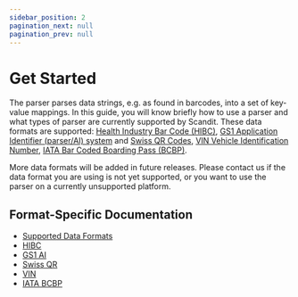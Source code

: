 ```yaml
---
sidebar_position: 2
pagination_next: null
pagination_prev: null
---
```


# Get Started

The parser parses data strings, e.g. as found in barcodes, into a set of key-value mappings. In this guide, you will know briefly how to use a parser and what types of parser are currently supported by Scandit. These data formats are supported: [Health Industry Bar Code (HIBC)](https://docs.scandit.com/data-capture-sdk/xamarin.ios/parser/hibc.html), [GS1 Application Identifier (parser/AI) system](https://docs.scandit.com/data-capture-sdk/xamarin.ios/parser/gs1ai.html) and [Swiss QR Codes](https://docs.scandit.com/data-capture-sdk/xamarin.ios/parser/swissqr.html), [VIN Vehicle Identification Number](https://docs.scandit.com/data-capture-sdk/xamarin.ios/parser/vin.html), [IATA Bar Coded Boarding Pass (BCBP)](https://docs.scandit.com/data-capture-sdk/xamarin.ios/parser/iata-bcbp.html).

More data formats will be added in future releases. Please contact us if the data format you are using is not yet supported, or you want to use the parser on a currently unsupported platform.

## Format-Specific Documentation

- [Supported Data Formats](https://docs.scandit.com/data-capture-sdk/xamarin.ios/parser/formats.html)
- [HIBC](https://docs.scandit.com/data-capture-sdk/xamarin.ios/parser/hibc.html)
- [GS1 AI](https://docs.scandit.com/data-capture-sdk/xamarin.ios/parser/gs1ai.html)
- [Swiss QR](https://docs.scandit.com/data-capture-sdk/xamarin.ios/parser/swissqr.html)
- [VIN](https://docs.scandit.com/data-capture-sdk/xamarin.ios/parser/vin.html)
- [IATA BCBP](https://docs.scandit.com/data-capture-sdk/xamarin.ios/parser/iata-bcbp.html)

